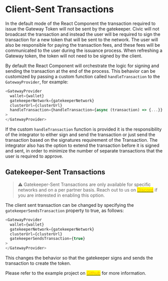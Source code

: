 # Client-Sent Transactions

In the default mode of the React Component the transaction required to issue the Gateway Token will not be sent by the gatekeeper. Civic will not broadcast the transaction and instead the user will be required to sign the transaction for a new token that will be sent to the network. The user will also be responsible for paying the transaction fees, and these fees will be communicated to the user during the issuance process. When refreshing a Gateway token, the token will not need to be signed by the client.

By default the React Component will orchestrate the logic for signing and sending the transaction at the end of the process. This behavior can be customized by passing a custom function called `handleTransaction` to the `GatewayProvider`, for example:

```typescript
<GatewayProvider
  wallet={wallet}
  gatekeeperNetwork={gatekeeperNetwork}
  clusterUrl={clusterUrl}
  handleTransaction={handleTransaction={async (transaction) => {...}}
>
</GatewayProvider>
```

If the custom `handleTransaction` function is provided it is the responsibility of the integrator to either sign and send the transaction or just send the transaction based on the signatures requirement of the Transaction. The integrator also has the option to extend the transaction before it is signed and sent, in order to minimize the number of separate transactions that the user is required to approve.

## Gatekeeper-Sent Transactions

> :warning: Gatekeeper-Sent Transactions are only available for specific networks and on a per partner basis. Reach out to us on [<mark style="color:orange;">Discord</mark>]([https://github.com/civicteam/civic-pass-template](https://discord.gg/8H5Kdtr5Wn)) if you are interested in enabling this option.

The client sent transaction can be changed by specifying the `gatekeeperSendsTransaction` property to true, as follows:

```typescript
<GatewayProvider
  wallet={wallet}
  gatekeeperNetwork={gatekeeperNetwork}
  clusterUrl={clusterUrl}
  gatekeeperSendsTransaction={true}
>
</GatewayProvider>
```

This changes the behavior so that the gatekeeper signs and sends the transaction to create the token.

Please refer to the example project on [<mark style="color:orange;">Github</mark>](https://github.com/civicteam/civic-pass-template) for more information.
